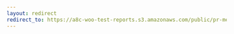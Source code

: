 ```yaml
---
layout: redirect
redirect_to: https://a8c-woo-test-reports.s3.amazonaws.com/public/pr-merge/41970/e2e/index.html
---
```

